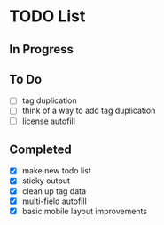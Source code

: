 # TODO List

## In Progress

## To Do
- [ ] tag duplication
- [ ] think of a way to add tag duplication
- [ ] license autofill

## Completed
- [x] make new todo list
- [x] sticky output
- [x] clean up tag data
- [x] multi-field autofill
- [x] basic mobile layout improvements